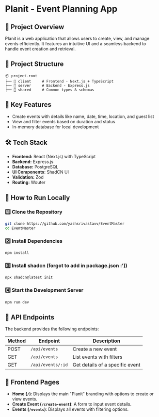 # Planit - Event Planning App

## 🚀 Project Overview
Planit is a web application that allows users to create, view, and manage events efficiently. It features an intuitive UI and a seamless backend to handle event creation and retrieval.

## 📂 Project Structure
```
📦 project-root
├── 📂 client     # Frontend - Next.js + TypeScript
├── 📂 server     # Backend - Express.js
├── 📂 shared     # Common types & schemas
```

## 🎯 Key Features
- Create events with details like name, date, time, location, and guest list
- View and filter events based on duration and status
- In-memory database for local development

## 🛠️ Tech Stack
- **Frontend:** React (Next.js) with TypeScript
- **Backend:** Express.js
- **Database:** PostgreSQL
- **UI Components:** ShadCN UI
- **Validation:** Zod
- **Routing:** Wouter

## 🚀 How to Run Locally

### 1️⃣ Clone the Repository
```sh
git clone https://github.com/yashsrivastavv/EventMaster
cd EventMaster
```

### 2️⃣ Install Dependencies
```sh
npm install
```
### 3️⃣ Install shadcn (forgot to add in package.json :'))
```sh
npx shadcn@latest init
```

### 4️⃣ Start the Development Server
```sh
npm run dev
```

## 📡 API Endpoints
The backend provides the following endpoints:

| Method | Endpoint         | Description                   |
|--------|-----------------|-------------------------------|
| POST   | `/api/events`   | Create a new event           |
| GET    | `/api/events`   | List events with filters     |
| GET    | `/api/events/:id` | Get details of a specific event |

## 📌 Frontend Pages
- **Home (`/`)**: Displays the main "Planit" branding with options to create or view events.
- **Create Event (`/create-event`)**: A form to input event details.
- **Events (`/events`)**: Displays all events with filtering options.

